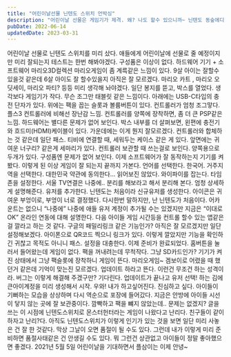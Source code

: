 ```yaml
---
title: "어린이날선물 닌텐도 스위치 언박싱"
description: "어린이날 선물은 게임기가 제격. 왜? 나도 할수 있으니까~ 닌텐도 동숲에디션을 언박싱해본다."
pubDate: 2022-06-14
updatedDate: 2023-03-31
---
```


어린이날 선물로 닌텐도 스위치를 미리 샀다. 애들에게 어린이날에 선물로 줄 예정이지만 미리 잘되는지 테스트는 한번 해봐야겠다.
구성품은 이상이 없다.
하드웨어 기기 + 소프트웨어 마리오3D컬렉션
마리오게임이 좀 계륵같은 느낌이 있다. 9살 아이는 잘할수 있을것 같은데 6살 아이도 잘 할수있을지 아직은 잘 모르겠다. 마리오 카트 , 마리오 오딧세이, 마리오 파티? 등등 미리 생각해 놔야겠다.
일단 봉지를 뜯고, 박스를 열었다.
생각보다 게임기가 작다.
무슨 조그만 태블릿 같은 느낌이다.
아래에는 USB-C타입의 충전 단자가 있다.
위에는 팩을 꼽는 슬롯과 볼륨버튼이 있다.
컨트롤러가 엄청 조그맣다. 플스3 컨트롤러에 비해선 장난감 느낌.
컨트롤러를 양쪽에 장착하면, 좀 더 큰 PSP같은 느낌.
하드웨어는 별다른 문제가 없어 보인다.
박스 내부를 더 살펴보면, 왼편에 충전기와 흐드미(HDMI)케이블이 있다.
가운데에는 이게 뭔지 잘모르겠다. 컨트롤러와 합체하는 것 같은데 일단 패스.
티비에 연결할 때, 세워두는 케이스 같은 게 있다.
앞면에는 귀여운 너구리? 같은게 세마리가 있다.
컨트롤러 보관할 때 쓰는걸로 보인다. 양쪽용으로 두개가 있다.
구성품엔 문제가 없어 보인다.
이제 소프트웨어가 잘 동작하는지 기기를 켜봤다.
이렇게 된 이상 게임이 잘 되는지 끝까지 가본다.
언어를 선택한다. 한국어.
거주지역을 선택한다. 대한민국 약관에 동의한다… 읽어보진 않았다.
와이파이를 잡는다.
타임존을 설정한다. 서울 TV연결은 나중에..
분리를 해보라고 해서 분리해 본다.
엄청 상세하게 설명해준다.
유저를 추가한다.
닌텐도는 처음이라 신규유저를 생성한다.
아이콘은 귀여운 부엉이로, 부엉이 너로 결정했다.
다시한번 말하지만, 난 닌텐도가 처음이다. 어카운트는 없으니 “나중에”
나중에 애들 유저 계정이 추가될 수는 있겠지만 지금은 “이대로OK” 온라인 연동에 대해 설명한다. 다음
아이들 게임 시간등을 컨트롤 할수 있는 앱같은 걸 깔라고 하는 것 같다.
구글의 패밀리링크 같은 기능인가? 아직은 잘 모르겠지만 일단 설정해보겠다.
아이폰으로 QR코드 찍으니 링크가 있다.
이렇게 깔았지만 기능을 확인하긴 귀찮고 목적도 아니니 패스.
설정을 대충한다.
이제 준비가 완료되었다.
홈버튼을 눌러서 들어왔는데 게임이 없다.
팩을 꺼내려는데 무척작다. 그냥 SD카드인가?
기기가 켜진 상태에서 그냥 팩슬롯에 장착하니 게임이 뜬다.
마리오게임~ 겜보이로 어렸을 때 했던거 같은데 기억이 맞는진 모르겠다.
업데이트 하라고 뜬다. 이런건 무조건 하는 성격이라.
버그는 이렇게 해결해 주겠구만? 기다린다.
업데이트가 끝나고 유저 선택! 하는 김에 큰아이계정을 미리 생성해서 시작.
우와! 내가 하고싶어진다. 진심하고 싶다.
아이들이 기뻐하는 모습을 상상하며 다시 역순으로 포장에 들어갔다.
지금은 안방에 아이들 시선이 닿지 않는 곳에 잘 보관중이다.
깜빡하고 팩을 뺴지 않았는데.. 문제는 없겠지?
글을 쓰는 이 시점에 닌텐도스위치로 몬스터헌터라는 게임이 나왔다고 난리다.
친구들이 같이 하자고 난리?다.
아직도 닌텐도스위치가 이렇게 인기가 있는 것을 보면 일단 미리 사놓은 건 잘 한 것같다.
막상 그날이 오면 품절이 될 수도 있다. 그런데 내가 이렇게 미리 준비하면 품절사태같은 건 안생길 수도 있다.
뭐 그런건 상관없고 아이들이 정말 좋아했으면 좋겠다.
2021년 5월 5일 어린이날을 기대하면서 플삼이는 이제 안녕~
